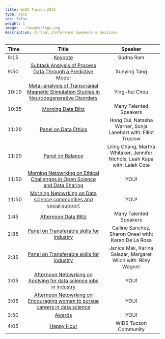 ```yaml
---
title: WiDS Tucson 2021
type: docs
toc: false
weight: 1
image: ../images/logo.png
description: Virtual Conference Speakers & Sessions
---
```



| Time      | Title | Speaker    | 
| :---        |    :----:   |          :---: | 
| 9:15      | [Keynote](conf2021/keynote.markdown)       | Sudha Ram   |  
| 9:50   | [Subtask Analysis of Process Data Through a Predictive Model](conf2021/rm1-talk-1.markdown)    | Xueying Tang      | 
| 10:10 | [Meta-analysis of Transcranial Magnetic Stimulation Studies in Neurodegenerative Disorders](conf2021/rm1-talk-2.markdown) | Ying-hui Chou | 
| 10:35 | [Morning Data Blitz](conf2021/data-blitz1.markdown) |  Many Talented Speakers  | 
| 11:20 | [Panel on Data Ethics](conf2021/panel-1a.markdown)  | Hong Cui, Natasha Warner, Sonja Lanehart with: Elliot Truslow  | 
| 11:20 | [Panel on Balance](conf2021/panel-1b.markdown)  | Liling Chang, Martha Whitaker, Jennifer Nichols, Leah Kapa with: Laleh Cote  | 
| 11:50 | [Morning Netowrking on Ethical Challenges in Open Science and Data Sharing](conf2021/network-1.markdown) | YOU!  | 
| 11:50 | [Morning Netowrking on Data science communities and social support](conf2021/network-1.markdown) | YOU!  |
| 1:45  | [Afternoon Data Blitz](conf2021/data-blitz2.markdown)  | Many Talented Speakers  | 
| 2:35  | [Panel on Transferable skills for industry](conf2021/panel-2a.markdown) | Calline Sanchez, Sharon Oneal with: Karen De La Rosa|
| 2:35  | [Panel on Transferable skills for industry](conf2021/panel-2a.markdown) | Janice Mak, Karina Salazar, Margaret Wilch with: Riley Wagner|
| 3:05 | [Afternoon Netowrking on Applying for data science jobs in industry](conf2021/network-1.markdown) | YOU!  | 
| 3:05 | [Afternoon Netowrking on Encouraging women to pursue careers in data science](conf2021/network-1.markdown) | YOU!  |
| 3:50 | [Awards](conf2021/posterawards.markdown) | YOU!  | 
| 4:05 | [Happy Hour](conf2021/network-1.markdown) | WiDS Tucson Community | 

